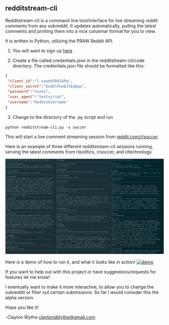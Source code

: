 
## redditstream-cli 

Redditstream-cli is a command line tool/interface for live streaming reddit comments from any subreddit. It updates automatically, pulling the latest comments and printing them into a nice columnar format for you to view. 

It is written in Python, utilizing the PRAW Reddit API.

1. You will want to sign up [here](https://www.reddit.com/prefs/apps/) 

2. Create a file called credentials.json in the redditstream-cli/code directory. The credentials.json file should be formatted like this:

```json
{
 "client_id":"l-suwe93841bPg",
 "client_secret":"EndSlPnoEJtEqOqo",
 "password":"xxxxx",
 "user_agent":"testscript",
 "username":"RedditUsername"
}
```
3. Change to the directory of the .py script and run 

`python redditstream-cli.py -s soccer`

This will start a live comment streaming session from [reddit.com/r/soccer](http://reddit.com/r/soccer)

Here is an example of three different redditstream-cli sessions running, serving the latest comments from r/politics, r/soccer, and r/technology. 

![Alt Test](https://github.com/claytonblythe/redditstream-cli/blob/master/figures/screenshot.png)

Here is a demo of how to run it, and what it looks like in action! 
[![demo](https://asciinema.org/a/JZhJWeNvq1bTI8tG4VbaYPfJS.png)](https://asciinema.org/a/JZhJWeNvq1bTI8tG4VbaYPfJS?autoplay=1) 


If you want to help out with this project or have suggestions/requests for features let me know!

I eventually want to make it more interactive, to allow you to change the subreddit or filter out certain submissions. So far I would consider this the alpha version. 

Hope you like it!
 
-Clayton Blythe
claytondblythe@gmail.com
